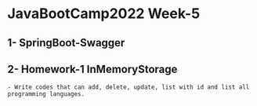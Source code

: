 # JavaBootCamp2022 Week-5

## 1- SpringBoot-Swagger

## 2- Homework-1 InMemoryStorage 
    - Write codes that can add, delete, update, list with id and list all programming languages.



